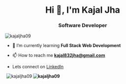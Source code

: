 <h1 align="center">Hi 👋, I'm Kajal Jha</h1>
<h3 align="center">Software Developer</h3>
<p align="left"> <img src="https://komarev.com/ghpvc/?username=kajaljha09&label=Profile%20views&color=0e75b6&style=flat" alt="kajaljha09" /> </p>

- 🌱 I’m currently learning **Full Stack Web Development**

- 📫 How to reach me **kajal832jha@gmail.com**
-  Lets connect on [LinkedIn](https://www.linkedin.com/in/kajal-jha-105262194/)




&nbsp;<img style="display:inline" src="https://github-readme-stats.vercel.app/api?username=kajaljha09&show_icons=true&locale=en" alt="kajaljha09" /><b>
<img style="display:inline" src="https://github-readme-streak-stats.herokuapp.com/?user=kajaljha09&" alt="kajaljha09" />


